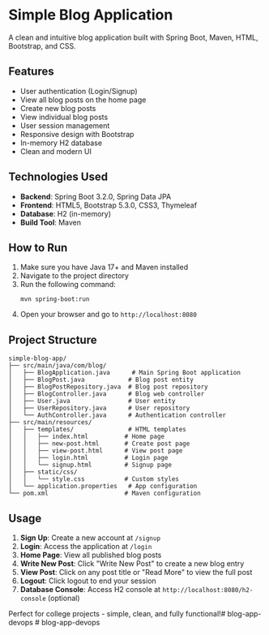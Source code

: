 # Simple Blog Application

A clean and intuitive blog application built with Spring Boot, Maven, HTML, Bootstrap, and CSS.

## Features

- User authentication (Login/Signup)
- View all blog posts on the home page
- Create new blog posts
- View individual blog posts
- User session management
- Responsive design with Bootstrap
- In-memory H2 database
- Clean and modern UI

## Technologies Used

- **Backend**: Spring Boot 3.2.0, Spring Data JPA
- **Frontend**: HTML5, Bootstrap 5.3.0, CSS3, Thymeleaf
- **Database**: H2 (in-memory)
- **Build Tool**: Maven

## How to Run

1. Make sure you have Java 17+ and Maven installed
2. Navigate to the project directory
3. Run the following command:
   ```
   mvn spring-boot:run
   ```
4. Open your browser and go to `http://localhost:8080`

## Project Structure

```
simple-blog-app/
├── src/main/java/com/blog/
│   ├── BlogApplication.java      # Main Spring Boot application
│   ├── BlogPost.java            # Blog post entity
│   ├── BlogPostRepository.java  # Blog post repository
│   ├── BlogController.java      # Blog web controller
│   ├── User.java                # User entity
│   ├── UserRepository.java      # User repository
│   └── AuthController.java      # Authentication controller
├── src/main/resources/
│   ├── templates/               # HTML templates
│   │   ├── index.html          # Home page
│   │   ├── new-post.html       # Create post page
│   │   ├── view-post.html      # View post page
│   │   ├── login.html          # Login page
│   │   └── signup.html         # Signup page
│   ├── static/css/
│   │   └── style.css           # Custom styles
│   └── application.properties   # App configuration
└── pom.xml                     # Maven configuration
```

## Usage

1. **Sign Up**: Create a new account at `/signup`
2. **Login**: Access the application at `/login`
3. **Home Page**: View all published blog posts
4. **Write New Post**: Click "Write New Post" to create a new blog entry
5. **View Post**: Click on any post title or "Read More" to view the full post
6. **Logout**: Click logout to end your session
7. **Database Console**: Access H2 console at `http://localhost:8080/h2-console` (optional)

Perfect for college projects - simple, clean, and fully functional!#   b l o g - a p p - d e v o p s  
 #   b l o g - a p p - d e v o p s  
 